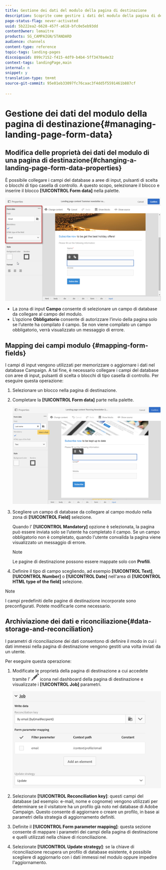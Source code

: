 ```yaml
---
title: Gestione dei dati del modulo della pagina di destinazione
description: Scoprite come gestire i dati del modulo della pagina di destinazione.
page-status-flag: never-activated
uuid: 5b222ea2-6628-457f-a618-bfc0e5eb93dd
contentOwner: lemaitre
products: SG_CAMPAIGN/STANDARD
audience: channels
content-type: reference
topic-tags: landing-pages
discoiquuid: 899c7152-f415-4df9-b4b4-5ff3470a4e32
context-tags: landingPage,main
internal: n
snippet: y
translation-type: tm+mt
source-git-commit: 95e01eb33097fc76caac3f4dd5f5591461b887cf

---
```



# Gestione dei dati del modulo della pagina di destinazione{#managing-landing-page-form-data}

## Modifica delle proprietà dei dati del modulo di una pagina di destinazione{#changing-a-landing-page-form-data-properties}

È possibile collegare i campi del database a aree di input, pulsanti di scelta o blocchi di tipo casella di controllo. A questo scopo, selezionare il blocco e inserire il blocco **[!UICONTROL Form data]** nella palette.

![](assets/delivery_content_9.png)

* La zona di input **Campo** consente di selezionare un campo di database da collegare al campo del modulo.
* L’opzione **Obbligatorio** consente di autorizzare l’invio della pagina solo se l’utente ha compilato il campo. Se non viene compilato un campo obbligatorio, verrà visualizzato un messaggio di errore.

## Mapping dei campi modulo {#mapping-form-fields}

I campi di input vengono utilizzati per memorizzare o aggiornare i dati nel database Campaign. A tal fine, è necessario collegare i campi del database con aree di input, pulsanti di scelta o blocchi di tipo casella di controllo. Per eseguire questa operazione:

1. Selezionare un blocco nella pagina di destinazione.
1. Completare la **[!UICONTROL Form data]** parte nella palette.

   ![](assets/editing_lp_content_4.png)

1. Scegliere un campo di database da collegare al campo modulo nella zona di **[!UICONTROL Field]** selezione.

   Quando l’ **[!UICONTROL Mandatory]** opzione è selezionata, la pagina può essere inviata solo se l’utente ha completato il campo. Se un campo obbligatorio non è completato, quando l'utente convalida la pagina viene visualizzato un messaggio di errore.

   >[!NOTE]
   >
   >Le pagine di destinazione possono essere mappate solo con **Profili**.

1. Definire il tipo di campo scegliendo, ad esempio **[!UICONTROL Text]**, **[!UICONTROL Number]** o **[!UICONTROL Date]** nell'area di **[!UICONTROL HTML type of the field]** selezione.

>[!NOTE]
>
>I campi predefiniti delle pagine di destinazione incorporate sono preconfigurati. Potete modificarle come necessario.

## Archiviazione dei dati e riconciliazione{#data-storage-and-reconciliation}

I parametri di riconciliazione dei dati consentono di definire il modo in cui i dati immessi nella pagina di destinazione vengono gestiti una volta inviati da un utente.

Per eseguire questa operazione:

1. Modificate le proprietà della pagina di destinazione a cui accedete tramite l’ ![](assets/edit_darkgrey-24px.png) icona nel dashboard della pagina di destinazione e visualizzate i **[!UICONTROL Job]** parametri.

   ![](assets/lp_parameters_4.png)

1. Selezionate **[!UICONTROL Reconciliation key]**: questi campi del database (ad esempio: e-mail, nome e cognome) vengono utilizzati per determinare se il visitatore ha un profilo già noto nel database di Adobe Campaign. Questo consente di aggiornare o creare un profilo, in base ai parametri della strategia di aggiornamento definiti.
1. Definite il **[!UICONTROL Form parameter mapping]**: questa sezione consente di mappare i parametri dei campi della pagina di destinazione e quelli utilizzati nella chiave di riconciliazione.
1. Selezionate **[!UICONTROL Update strategy]**: se la chiave di riconciliazione recupera un profilo di database esistente, è possibile scegliere di aggiornarlo con i dati immessi nel modulo oppure impedire l'aggiornamento.
